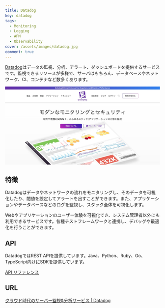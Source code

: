```yaml
---
title: Datadog
key: datadog
tags:
  - Monitoring
  - Logging
  - APM
  - Observability
cover: /assets/images/datadog.jpg
comment: true
---
```


[Datadog](https://www.datadoghq.com/ja/)はデータの監視、分析、アラート、ダッシュボードを提供するサービスです。監視できるリソースが多様で、サーバはもちろん、データベースやネットワーク、CI、コンテナなど数多くあります。


[![DatadogのWebサイト](/assets/images/datadog.jpg)](https://www.datadoghq.com/ja/)

<!--more-->

## 特徴

Datadogはデータやネットワークの流れをモニタリングし、そのデータを可視化したり、閾値を設定してアラートを出すことができます。また、アプリケーションやデータベースなどのログを監視し、スタック全体を可視化します。

Webやアプリケーションのユーザー体験を可視化でき、システム管理者以外にも利用できるサービスです。各種テストフレームワークと連携し、デバッグや最適化を行うことができます。

## API

DatadogではREST APIを提供しています。Java、Python、Ruby、Go、TypeScript向けにSDKを提供しています。

[API リファレンス](https://docs.datadoghq.com/ja/api/latest/)

## URL

[クラウド時代のサーバー監視&分析サービス \| Datadog](https://www.datadoghq.com/ja/)
